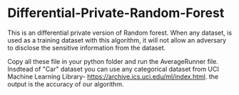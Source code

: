 Differential-Private-Random-Forest
==================================

This is an differential private version of Random forest. When any dataset, is used as a training  dataset with this algorithm, 
it will not allow an adversary to disclose the sensitive information from the dataset. 


Copy all these file in your python folder and run the AverageRunner file. Insdtead of "Car" dataset you can use any categorical dataset from UCI Machine Learning Library- https://archive.ics.uci.edu/ml/index.html.
the output  is the accuracy of our algorithm. 
